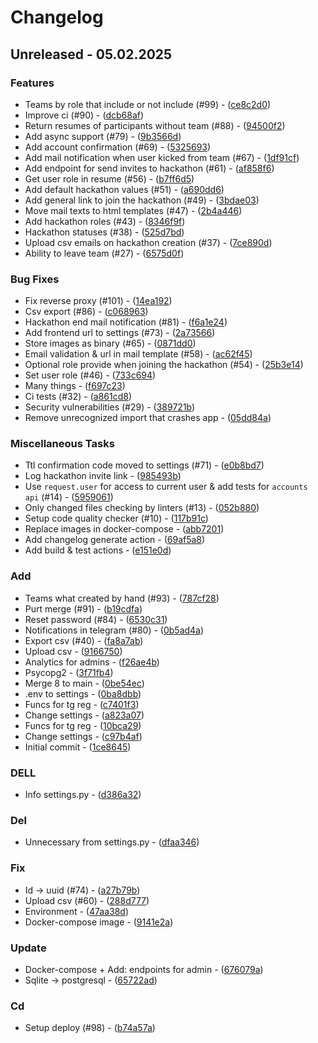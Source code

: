# Changelog
## Unreleased - 05.02.2025

### Features

- Teams by role that include or not include (#99) - ([ce8c2d0](https://github.com/open-cu/megazord-backend/commit/ce8c2d0c3732bdc046804109f085a2282dd8a926))
- Improve ci (#90) - ([dcb68af](https://github.com/open-cu/megazord-backend/commit/dcb68afff86007e20a3bdf3fe6bdcc23853930a3))
- Return resumes of participants without team (#88) - ([94500f2](https://github.com/open-cu/megazord-backend/commit/94500f27390e0c49dfe8578c9c17b26655c906e3))
- Add async support (#79) - ([9b3566d](https://github.com/open-cu/megazord-backend/commit/9b3566dff7380403c19a94acbdb327806d0b0a27))
- Add account confirmation (#69) - ([5325693](https://github.com/open-cu/megazord-backend/commit/5325693a63876c66d59f0d30724bbe15252fefc6))
- Add mail notification when user kicked from team (#67) - ([1df91cf](https://github.com/open-cu/megazord-backend/commit/1df91cf62f9c9157bf3aa184a2dae8b5ad054c92))
- Add endpoint for send invites to hackathon (#61) - ([af858f6](https://github.com/open-cu/megazord-backend/commit/af858f6de08e08c335352c3fd9c61dc9deb70681))
- Get user role in resume (#56) - ([b7ff6d5](https://github.com/open-cu/megazord-backend/commit/b7ff6d59abf00974079494c9905b682c72bba1c7))
- Add default hackathon values (#51) - ([a690dd6](https://github.com/open-cu/megazord-backend/commit/a690dd6d35440db99ffb33b544c57ed77d339052))
- Add general link to join the hackathon (#49) - ([3bdae03](https://github.com/open-cu/megazord-backend/commit/3bdae030ed007ca4543a232e46abacf6c0ba0ff9))
- Move mail texts to html templates (#47) - ([2b4a446](https://github.com/open-cu/megazord-backend/commit/2b4a4469e304539f82a81b7dd814df14cc2ad4f6))
- Add hackathon roles (#43) - ([8346f9f](https://github.com/open-cu/megazord-backend/commit/8346f9f9b2459be0699ea926b4475bd54a84a676))
- Hackathon statuses (#38) - ([525d7bd](https://github.com/open-cu/megazord-backend/commit/525d7bd692884bf2188241905114e6b63e0f281d))
- Upload csv emails on hackathon creation (#37) - ([7ce890d](https://github.com/open-cu/megazord-backend/commit/7ce890d02cfa3b1fc97f372c3d22b79e5e5d51ea))
- Ability to leave team (#27) - ([6575d0f](https://github.com/open-cu/megazord-backend/commit/6575d0f38ea4ffe240820a9a687c5f50adf244aa))

### Bug Fixes

- Fix reverse proxy (#101) - ([14ea192](https://github.com/open-cu/megazord-backend/commit/14ea192a2003bff51b6385aa250ed33fbf8a63fb))
- Csv export (#86) - ([c068963](https://github.com/open-cu/megazord-backend/commit/c0689637d01651847db4d2ddea0ad4511f3e719c))
- Hackathon end mail notification (#81) - ([f6a1e24](https://github.com/open-cu/megazord-backend/commit/f6a1e24a15ed9053ad9cbc873b3749664eb65e45))
- Add frontend url to settings (#73) - ([2a73566](https://github.com/open-cu/megazord-backend/commit/2a7356639e3dfeb2193d54056fced191c1664041))
- Store images as binary (#65) - ([0871dd0](https://github.com/open-cu/megazord-backend/commit/0871dd004b37836a404bb3504deab65504a6132b))
- Email validation & url in mail template (#58) - ([ac62f45](https://github.com/open-cu/megazord-backend/commit/ac62f451d575432d40b68b5e4fcca26ecd00400c))
- Optional role provide when joining the hackathon (#54) - ([25b3e14](https://github.com/open-cu/megazord-backend/commit/25b3e1441c7e0ae36f52e59555be6fa2f25d05a5))
- Set user role (#46) - ([733c694](https://github.com/open-cu/megazord-backend/commit/733c694dddff4196fe706bfa7086a5de0d357900))
- Many things - ([f697c23](https://github.com/open-cu/megazord-backend/commit/f697c23358cf4a8ca9e0ed8e666c4a1a7ed08d5c))
- Ci tests (#32) - ([a861cd8](https://github.com/open-cu/megazord-backend/commit/a861cd88b226e11922f37aed924e4e4ff69cf5ac))
- Security vulnerabilities (#29) - ([389721b](https://github.com/open-cu/megazord-backend/commit/389721b3f1ab753f16526a0c84fa5a0074356fd0))
- Remove unrecognized import that crashes app - ([05dd84a](https://github.com/open-cu/megazord-backend/commit/05dd84a8b0a1ce38f6c470b6f9945d072454968d))

### Miscellaneous Tasks

- Ttl confirmation code moved to settings (#71) - ([e0b8bd7](https://github.com/open-cu/megazord-backend/commit/e0b8bd77729f40a55dc53f8a91098b0eef08bd70))
- Log hackathon invite link - ([985493b](https://github.com/open-cu/megazord-backend/commit/985493bb7d9b40bd7eb569ecceba342640348072))
- Use `request.user` for access to current user & add tests for `accounts api` (#14) - ([5959061](https://github.com/open-cu/megazord-backend/commit/59590619e0066d2c085d8d9fe81e5c1298867052))
- Only changed files checking by linters  (#13) - ([052b880](https://github.com/open-cu/megazord-backend/commit/052b88054e66f6794d111743b27cdfc1c528d13f))
- Setup code quality checker (#10) - ([117b91c](https://github.com/open-cu/megazord-backend/commit/117b91cf6d68c80be76c6f54f191223fa577ce4d))
- Replace images in docker-compose - ([abb7201](https://github.com/open-cu/megazord-backend/commit/abb720130724c90bd7ecb70ba2e98862f8f487f9))
- Add changelog generate action - ([69af5a8](https://github.com/open-cu/megazord-backend/commit/69af5a82a8863fde688b5a951544ec80ea41dd5c))
- Add build & test actions - ([e151e0d](https://github.com/open-cu/megazord-backend/commit/e151e0d2e4d844d788b623714e5895560bf2e2da))

### Add

- Teams what created by hand (#93) - ([787cf28](https://github.com/open-cu/megazord-backend/commit/787cf284c63b12e053e0d9bf849c056ae8b9bdf7))
- Purt merge (#91) - ([b19cdfa](https://github.com/open-cu/megazord-backend/commit/b19cdfa538882147fdeb4356d06b49cef7e7a4cc))
- Reset password (#84) - ([6530c31](https://github.com/open-cu/megazord-backend/commit/6530c318d7920acd4a26c7c7884d75ab8b402d14))
- Notifications in telegram (#80) - ([0b5ad4a](https://github.com/open-cu/megazord-backend/commit/0b5ad4adc0748135a2cb019467eaa87752ecc864))
- Export csv (#40) - ([fa8a7ab](https://github.com/open-cu/megazord-backend/commit/fa8a7aba0a59a5ca613545af25e64227275ee349))
- Upload csv - ([9166750](https://github.com/open-cu/megazord-backend/commit/9166750a498b74270adc60e208828ea18b4cb7de))
- Analytics for admins - ([f26ae4b](https://github.com/open-cu/megazord-backend/commit/f26ae4b8215e120692e7ea8c81e0dd486f236b02))
- Psycopg2 - ([3f71fb4](https://github.com/open-cu/megazord-backend/commit/3f71fb4babc1630d3dfdbf7f3b3847f809f2ca50))
- Merge 8 to main - ([0be54ec](https://github.com/open-cu/megazord-backend/commit/0be54ecb6ac706759541a9ed015d2ec0bf8a70cf))
- .env to settings - ([0ba8dbb](https://github.com/open-cu/megazord-backend/commit/0ba8dbb57958ba3c527b2f3f9db60fd537572bda))
- Funcs for tg reg - ([c7401f3](https://github.com/open-cu/megazord-backend/commit/c7401f36b713974ece7d2fc03c9c3d366989c1a2))
- Change settings - ([a823a07](https://github.com/open-cu/megazord-backend/commit/a823a074c0d4e972385dc2b8417cbe621dfdec8d))
- Funcs for tg reg - ([10bca29](https://github.com/open-cu/megazord-backend/commit/10bca29a0eb20c6491a4a61351784eef139f5dab))
- Change settings - ([c97b4af](https://github.com/open-cu/megazord-backend/commit/c97b4af0d71a2d1fe629687b8543b88141150d33))
- Initial commit - ([1ce8645](https://github.com/open-cu/megazord-backend/commit/1ce86458151e77b4dfdb4ad4977a7f23768ee1f4))

### DELL

- Info settings.py - ([d386a32](https://github.com/open-cu/megazord-backend/commit/d386a325a7b02cd575dba6f293bea05d70c692bc))

### Del

- Unnecessary from settings.py - ([dfaa346](https://github.com/open-cu/megazord-backend/commit/dfaa3469fddabb6019762282d4ef8218808f7912))

### Fix

- Id -> uuid (#74) - ([a27b79b](https://github.com/open-cu/megazord-backend/commit/a27b79b1e5118c95eacfb1eae5ff071d156fc282))
- Upload csv (#60) - ([288d777](https://github.com/open-cu/megazord-backend/commit/288d777edfd7aafaee99748bc96425ef002beca7))
- Environment - ([47aa38d](https://github.com/open-cu/megazord-backend/commit/47aa38d0938f61c71b613d881b9312689995bf6d))
- Docker-compose image - ([9141e2a](https://github.com/open-cu/megazord-backend/commit/9141e2a3f72580019b66de5593922ae00a12b29f))

### Update

- Docker-compose + Add: endpoints for admin - ([676079a](https://github.com/open-cu/megazord-backend/commit/676079a36cb0184b88c8379fbd9711120c5f0302))
- Sqlite -> postgresql - ([65722ad](https://github.com/open-cu/megazord-backend/commit/65722adedddab6276e3cba258c7e2fcd0580e81b))

### Cd

- Setup deploy (#98) - ([b74a57a](https://github.com/open-cu/megazord-backend/commit/b74a57a9919ebc0d8772db632898b6ce895f5da2))

